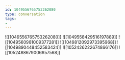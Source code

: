 ```yaml
---
id: 1049556765753262080
type: conversation
tags:
- 
---
```

![[1049556765753262080]]
![[1049558429516197889]]
![[1049560961009377281]]
![[1049812092973395968]]
![[1049890448452583424]]
![[1052426222674866176]]
![[1052488679006957568]]

